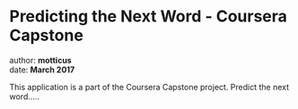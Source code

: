 Predicting the Next Word - Coursera Capstone
=============================================
author: **motticus**  
date: **March 2017**

This application is a part of the Coursera Capstone project. 
Predict the next word.....

